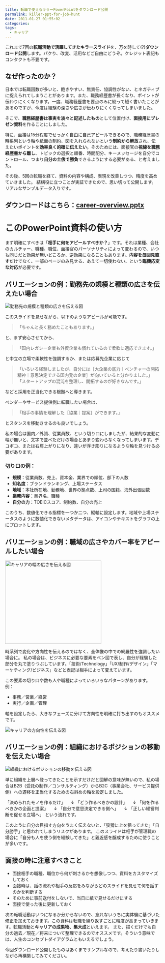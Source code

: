 ```yaml
---
title: 転職で使えるキラーPowerPointをダウンロード公開
permalink: killer-ppt-for-job-hunt
date: 2011-01-27 01:55:02
categories: 
tags:
  - キャリア
---
```

これまで7回の**転職活動で活躍してきたキラースライド**を、万を時して(?)**ダウンロード公開**します。パクり、改変、活用などご自由にどうぞ。クレジット表記もコンタクトも不要です。

## なぜ作ったのか？
日本では転職回数が多いと、飽きやすい、無責任、協調性がない、とネガティブに捉えられてしまうことがあります。また、職務経歴書が長くなり、ポイントが伝わりにくくなります。一度、職務経歴書を要点のみに絞って短く書いたことがあるのですが、今度は経験の深さや広さが伝わりにくくなってしまいました。

そこで、**職務経歴書は事実を淡々と記述したもの**として位置付け、**面接用にプレゼン資料**を作ることにしました。
<!-- more -->
特に、面接は15分程度でせっかく自由に自己アピールできるので、職務経歴書の時系列という軸や紙面の制約、図を入れられないという**制約から解放**され、伝えたいポイントを**効率良く的確に伝えたい**。そのためには、面接官の**視線を職務経歴書から離し**、トピックの選択と順番、時間配分、キーメッセージを自分でコントロール、つまり**自分の土俵で勝負**できるようにする必要がある、と考えました。

その後、5回の転職を経て、資料の内容や構成、表現を改善しつつ、精度を高めていきました。
結構役に立つことが実証できたので、思い切って公開します。リアルなサンプルデータ入りです。

## ダウンロードはこちら：[career-overview.pptx](http://goo.gl/owpeJ)

# このPowerPoint資料の使い方
まず明確にすべきは「**相手に何をアピールすべきか？**」です。それは業種、会社のカルチャー、職種、職位、面接官のパーソナリティによって変わるので、いつも同じだと効果が無いどころか、逆効果になることもあります。**内容を毎回見直す**だけでなく、一部のページのみ見せる、あえて一切使わない、という**臨機応変な対応**が必要です。

## バリエーションの例：勤務先の規模と種類の広さを伝えたい場合
<img src="//res.cloudinary.com/mak00s/f_auto,w_auto:200:800/career-startup-to-enterprise.png" alt="勤務先の規模と種類の広さを伝える図" sizes="100vw" />

このスライドを見せながら、以下のようなアピールが可能です。
> 「ちゃんと長く務めたこともあります。」

と、まず安心させてから、
> 「国内レガシー企業も外資企業も慣れているので柔軟に適応できます。」

と中立の立場で柔軟性を強調するか、または応募先企業に応じて
> 「いろいろ経験しましたが、自分には［大企業の底力｜ベンチャーの開拓精神｜意思決定できる国内発の企業］が向いていると分かりました。」
「スタートアップの混沌を整理し、開拓するのが好きなんです。」

などと採用を正当化できる根拠へと導きます。

ベンダーやサービス提供側に転職したい場合は、
> 「相手の事情を理解した［協業｜提案］ができます。」

とスタンスを移動させるのも良いでしょう。

私の場合は国内／外資、従業員数、という切り口にしましたが、結果的な変動に幅が無いと、文字で並べただけの場合とあまり変わらなくなってしまいます。デコボコ、または右肩上がりになり、違いが浮き彫りになるような軸を見つける必要があります。

### 切り口の例：

- **規模**：従業員数、売上、資本金、業界での順位、部下の人数
- **知名度**：ブランドランキング、上場ステータス
- **地域**：本社所在地、勤務地、世界の拠点数、上司の国籍、海外出張回数
- **業務内容**：業界名、職種
- **自分の力**：TOEICスコア、制約数、自分の売上

このうち、数値化できる指標を一つか二つ、縦軸に設定します。地域や上場ステータスのように数値化できないメタデータは、アイコンやテキストをグラフの上にプロットします。

## バリエーションの例：職域の広さやカバー率をアピールしたい場合
<img src="//res.cloudinary.com/mak00s/f_auto/career-domain.png" alt="キャリアの幅の広さを伝える図" width="313" height="271" />

時系列で変化や方向性を伝えるのではなく、全体像の中での網羅性を強調したい場合に。
私の場合は、ビジネスに必要な要素をベン図で表し、自分が経験した部分を丸で塗りつぶしています。「技術/Technology」「UX/制作/デザイン」「マーケティング/ビジネス」などと表記は相手によって変えています。

この要素の切り口や数も人や職種によっていろいろなパターンがあります。
例：

- 事務／営業／経営
- 実行／企画／管理

軸を設定したら、大きなフェーズに分けて方向性を明確に打ち出すのもオススメです。

<img src="//res.cloudinary.com/mak00s/f_auto,w_auto:200:800/career-shift.png" alt="キャリアの方向性を伝える図" sizes="100vw" />

## バリエーションの例：組織におけるポジションの移動を伝えたい場合
<img src="//res.cloudinary.com/mak00s/f_auto,w_auto:200:800/career-position.png" alt="組織におけるポジションの移動を伝える図" sizes="100vw" />

単に組織を上層へ登ってきたことを示すだけだと図解の意味が無いので、私の場合はB2B（受託の制作／コンサルティング）からB2C（事業会社、サービス提供側）への遷移を正当化するための右斜めの軸を設定しました。

「決められたモノを作るだけ」
　↓
「どう作るべきかの設計」
　↓
「何を作るべきかの企画と提案」
　↓
「自分で意思決定できる側へ」
　↓
「正しい経営判断を促せる立場へ」
という流れです。

このように自分の目指す方向をうまく伝えないと、「狡猾に上を狙ってきた」「自分勝手」と思われてしまうリスクがあります。
このスライドは相手が管理職の場合に「自分も人を使う側を経験してきた」と親近感を醸成するために使うことが多いです。

## 面接の時に注意すべきこと

- 面接相手の職種、職位から何が刺さるかを想像しつつ、資料をカスタマイズしておく
- 面接時は、話の流れや相手の反応をみながらどのスライドを見せて何を話すのかを判断する
- そのために事前送付をしないで、当日に紙で見せるだけにする
- 面接で使った後に更新しておく

次の転職活動はいつになるか分からないので、忘れないうちに実体験に基づいた修正を加えておきます。この資料は転職を繰り返すごとに精度が高まっていきます。転職活動と**キャリアの成果物、集大成**といえます。
また、描くだけでも自分の過去／現在／将来について整理できるのでオススメです。そういう意味では、人生のコンセプトダイアグラムともいえるでしょう。

今回ダウンロード公開したものはあくまでサンプルなので、考えたり書いたりしながら再構築してみてください。
